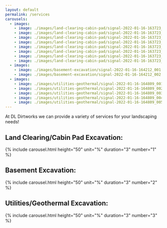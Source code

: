 ```yaml
---
layout: default
permalink: /services
carousels:
  - images:
    - image: ./images/land-clearing-cabin-pad/signal-2022-01-16-163723_001.jpeg 
    - image: ./images/land-clearing-cabin-pad/signal-2022-01-16-163723_002.jpeg 
    - image: ./images/land-clearing-cabin-pad/signal-2022-01-16-163723_003.jpeg 
    - image: ./images/land-clearing-cabin-pad/signal-2022-01-16-163723_004.jpeg 
    - image: ./images/land-clearing-cabin-pad/signal-2022-01-16-163723_005.jpeg 
    - image: ./images/land-clearing-cabin-pad/signal-2022-01-16-163723_006.jpeg 
    - image: ./images/land-clearing-cabin-pad/signal-2022-01-16-163723_007.jpeg 
    - image: ./images/land-clearing-cabin-pad/signal-2022-01-16-163723_008.jpeg 
  - images:
    - image: ./images/basement-excavation/signal-2022-01-16-164212_001.jpeg
    - image: ./images/basement-excavation/signal-2022-01-16-164212_002.jpeg
  - images:
    - image: ./images/utilities-geothermal/signal-2022-01-16-164809_001.jpeg
    - image: ./images/utilities-geothermal/signal-2022-01-16-164809_002.jpeg
    - image: ./images/utilities-geothermal/signal-2022-01-16-164809_003.jpeg
    - image: ./images/utilities-geothermal/signal-2022-01-16-164809_004.jpeg
    - image: ./images/utilities-geothermal/signal-2022-01-16-164809_005.jpeg
---
```


At DL Dirtworks we can provide a variety of services for your landscaping needs!

## Land Clearing/Cabin Pad Excavation:
{% include carousel.html height="50" unit="%" duration="3" number="1" %}

## Basement Excavation:
{% include carousel.html height="50" unit="%" duration="3" number="2" %}

## Utilities/Geothermal Excavation:
{% include carousel.html height="50" unit="%" duration="3" number="3" %}
